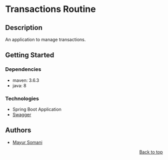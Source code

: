 <a name="readme-top"></a>

# Transactions Routine

## Description
An application to manage transactions.

## Getting Started

### Dependencies

* maven: 3.6.3
* java: 8

### Technologies

* Spring Boot Application
* <a href="http://localhost:8080/swagger-ui/">Swagger</a>

## Authors

* [Mayur Somani](https://codemayur.yolasite.com/)

<p align="right"><a href="#readme-top">Back to top</a></p>
